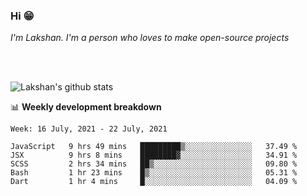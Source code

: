 ### Hi 😁

*I'm Lakshan. I'm a person who loves to make open-source projects*


<br/><br/>

![Lakshan's github stats](https://github-readme-stats.vercel.app/api?username=sandaruwan98&show_icons=true&theme=prussian )<br/>



📊 **Weekly development breakdown**
<!--START_SECTION:waka-->
```text
Week: 16 July, 2021 - 22 July, 2021

JavaScript   9 hrs 49 mins   █████████▒░░░░░░░░░░░░░░░   37.49 % 
JSX          9 hrs 8 mins    ████████▓░░░░░░░░░░░░░░░░   34.91 % 
SCSS         2 hrs 34 mins   ██▒░░░░░░░░░░░░░░░░░░░░░░   09.80 % 
Bash         1 hr 23 mins    █▒░░░░░░░░░░░░░░░░░░░░░░░   05.31 % 
Dart         1 hr 4 mins     █░░░░░░░░░░░░░░░░░░░░░░░░   04.09 % 
```
<!--END_SECTION:waka-->

